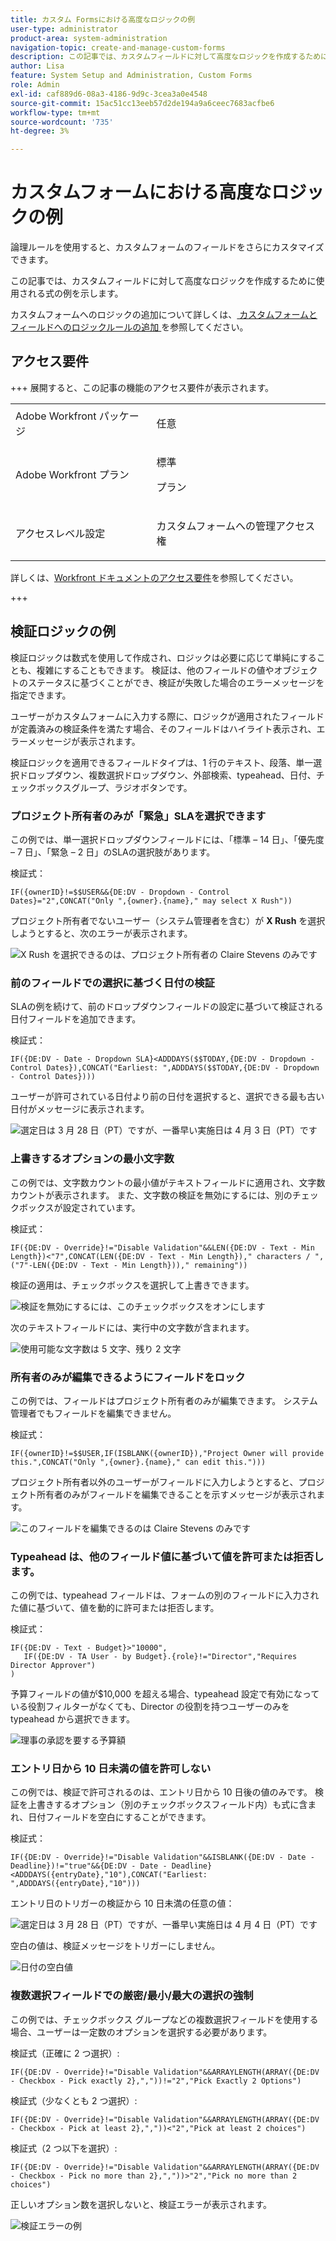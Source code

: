 ```yaml
---
title: カスタム Formsにおける高度なロジックの例
user-type: administrator
product-area: system-administration
navigation-topic: create-and-manage-custom-forms
description: この記事では、カスタムフィールドに対して高度なロジックを作成するために使用される式の例を示します。
author: Lisa
feature: System Setup and Administration, Custom Forms
role: Admin
exl-id: caf889d6-08a3-4186-9d9c-3cea3a0e4548
source-git-commit: 15ac51cc13eeb57d2de194a9a6ceec7683acfbe6
workflow-type: tm+mt
source-wordcount: '735'
ht-degree: 3%

---
```


# カスタムフォームにおける高度なロジックの例

論理ルールを使用すると、カスタムフォームのフィールドをさらにカスタマイズできます。

この記事では、カスタムフィールドに対して高度なロジックを作成するために使用される式の例を示します。

カスタムフォームへのロジックの追加について詳しくは、[ カスタムフォームとフィールドへのロジックルールの追加 ](/help/quicksilver/administration-and-setup/customize-workfront/create-manage-custom-forms/form-designer/design-a-form/display-skip-logic-form-designer.md) を参照してください。

## アクセス要件

+++ 展開すると、この記事の機能のアクセス要件が表示されます。

<table style="table-layout:auto"> 
 <col> 
 <col> 
 <tbody> 
  <tr> 
   <td>Adobe Workfront パッケージ</td> 
   <td><p>任意</p></td> 
  </tr> 
  <tr> 
   <td>Adobe Workfront プラン</td> 
   <td><p>標準</p>
       <p>プラン</p></td>
  </tr> 
  <tr> 
   <td>アクセスレベル設定</td> 
   <td> <p>カスタムフォームへの管理アクセス権</p> </td> 
  </tr>  
 </tbody> 
</table>

詳しくは、[Workfront ドキュメントのアクセス要件](/help/quicksilver/administration-and-setup/add-users/access-levels-and-object-permissions/access-level-requirements-in-documentation.md)を参照してください。

+++

## 検証ロジックの例

検証ロジックは数式を使用して作成され、ロジックは必要に応じて単純にすることも、複雑にすることもできます。 検証は、他のフィールドの値やオブジェクトのステータスに基づくことができ、検証が失敗した場合のエラーメッセージを指定できます。

ユーザーがカスタムフォームに入力する際に、ロジックが適用されたフィールドが定義済みの検証条件を満たす場合、そのフィールドはハイライト表示され、エラーメッセージが表示されます。

検証ロジックを適用できるフィールドタイプは、1 行のテキスト、段落、単一選択ドロップダウン、複数選択ドロップダウン、外部検索、typeahead、日付、チェックボックスグループ、ラジオボタンです。

### プロジェクト所有者のみが「緊急」SLAを選択できます

この例では、単一選択ドロップダウンフィールドには、「標準 – 14 日」、「優先度 – 7 日」、「緊急 – 2 日」のSLAの選択肢があります。

検証式：

```
IF({ownerID}!=$$USER&&{DE:DV - Dropdown - Control Dates}="2",CONCAT("Only ",{owner}.{name}," may select X Rush"))
```

プロジェクト所有者でないユーザー（システム管理者を含む）が **X Rush** を選択しようとすると、次のエラーが表示されます。

![X Rush を選択できるのは、プロジェクト所有者の Claire Stevens のみです ](assets/sla-xrush.png)

### 前のフィールドでの選択に基づく日付の検証

SLAの例を続けて、前のドロップダウンフィールドの設定に基づいて検証される日付フィールドを追加できます。

検証式：

```
IF({DE:DV - Date - Dropdown SLA}<ADDDAYS($$TODAY,{DE:DV - Dropdown - Control Dates}),CONCAT("Earliest: ",ADDDAYS($$TODAY,{DE:DV - Dropdown - Control Dates})))
```

ユーザーが許可されている日付より前の日付を選択すると、選択できる最も古い日付がメッセージに表示されます。

![ 選定日は 3 月 28 日（PT）ですが、一番早い実施日は 4 月 3 日（PT）です ](assets/date-validation-based-on-previous-choice.png)

### 上書きするオプションの最小文字数

この例では、文字数カウントの最小値がテキストフィールドに適用され、文字数カウントが表示されます。 また、文字数の検証を無効にするには、別のチェックボックスが設定されています。

検証式：

```
IF({DE:DV - Override}!="Disable Validation"&&LEN({DE:DV - Text - Min Length})<"7",CONCAT(LEN({DE:DV - Text - Min Length})," characters / ",("7"-LEN({DE:DV - Text - Min Length}))," remaining"))
```

検証の適用は、チェックボックスを選択して上書きできます。

![ 検証を無効にするには、このチェックボックスをオンにします ](assets/disable-validation-checkbox.png)

次のテキストフィールドには、実行中の文字数が含まれます。

![ 使用可能な文字数は 5 文字、残り 2 文字 ](assets/running-character-count.png)

### 所有者のみが編集できるようにフィールドをロック

この例では、フィールドはプロジェクト所有者のみが編集できます。 システム管理者でもフィールドを編集できません。

検証式：

```
IF({ownerID}!=$$USER,IF(ISBLANK({ownerID}),"Project Owner will provide this.",CONCAT("Only ",{owner}.{name}," can edit this.")))
```

プロジェクト所有者以外のユーザーがフィールドに入力しようとすると、プロジェクト所有者のみがフィールドを編集できることを示すメッセージが表示されます。

![ このフィールドを編集できるのは Claire Stevens のみです ](assets/only-project-owner-can-edit.png)

### Typeahead は、他のフィールド値に基づいて値を許可または拒否します。

この例では、typeahead フィールドは、フォームの別のフィールドに入力された値に基づいて、値を動的に許可または拒否します。

検証式：

```
IF({DE:DV - Text - Budget}>"10000",
   IF({DE:DV - TA User - by Budget}.{role}!="Director","Requires Director Approver")
)
```

予算フィールドの値が$10,000 を超える場合、typeahead 設定で有効になっている役割フィルターがなくても、Director の役割を持つユーザーのみを typeahead から選択できます。

![ 理事の承認を要する予算額 ](assets/budget-director.png)

### エントリ日から 10 日未満の値を許可しない

この例では、検証で許可されるのは、エントリ日から 10 日後の値のみです。 検証を上書きするオプション（別のチェックボックスフィールド内）も式に含まれ、日付フィールドを空白にすることができます。

検証式：

```
IF({DE:DV - Override}!="Disable Validation"&&ISBLANK({DE:DV - Date - Deadline})!="true"&&{DE:DV - Date - Deadline}<ADDDAYS({entryDate},"10"),CONCAT("Earliest: ",ADDDAYS({entryDate},"10")))
```

エントリ日のトリガーの検証から 10 日未満の任意の値：

![ 選定日は 3 月 28 日（PT）ですが、一番早い実施日は 4 月 4 日（PT）です ](assets/earliest-deadline-date.png)

空白の値は、検証メッセージをトリガーにしません。

![ 日付の空白値 ](assets/blank-date-allowed.png)

### 複数選択フィールドでの厳密/最小/最大の選択の強制

この例では、チェックボックス グループなどの複数選択フィールドを使用する場合、ユーザーは一定数のオプションを選択する必要があります。

検証式（正確に 2 つ選択）:

```
IF({DE:DV - Override}!="Disable Validation"&&ARRAYLENGTH(ARRAY({DE:DV - Checkbox - Pick exactly 2},","))!="2","Pick Exactly 2 Options")
```

検証式（少なくとも 2 つ選択）:

```
IF({DE:DV - Override}!="Disable Validation"&&ARRAYLENGTH(ARRAY({DE:DV - Checkbox - Pick at least 2},","))<"2","Pick at least 2 choices")
```

検証式（2 つ以下を選択）:

```
IF({DE:DV - Override}!="Disable Validation"&&ARRAYLENGTH(ARRAY({DE:DV - Checkbox - Pick no more than 2},","))>"2","Pick no more than 2 choices")
```

正しいオプション数を選択しないと、検証エラーが表示されます。

![ 検証エラーの例 ](assets/min-max-selections.png)
